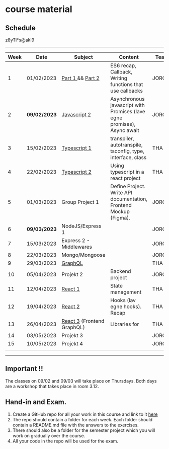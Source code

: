 # course material

## Schedule
z8yTi*s@akI9
***

| Week | Date | Subject                                                                  | Content | Teacher |
| --- | --- |--------------------------------------------------------------------------| --- | --- |
| 1 | 01/02/2023 | [Part 1 ](week1_js/RECAP_CALLBACKS.md) && [Part 2 ](week1_js/RECAP_ES6.md) | ES6 recap, Callback, Writing functions that use callbacks | JORG |
| 2 | **09/02/2023** | [Javascript 2](week2_js/PROMISES.md)                                   | Asynchronous javascript with Promises (lave egne promises), Async await | JORG |
| 3 | 15/02/2023 | [Typescript 1](week3_ts/README.md)                                       | transpiler, autotranspile, tsconfig, type, interface, class | THA |
| 4 | 22/02/2023 | [Typescript 2](week4_ts2/README.md)                                      | Using typescript in a react project | THA |
| 5 | 01/03/2023 | Group Project 1                                                          | Define Project. Write API documentation, Frontend Mockup (Figma). | JORG/THA |
| 6 | **09/03/2023** | NodeJS/Express 1                                                         |  | JORG |
| 7 | 15/03/2023 | Express 2 - Middlewares                                                  |  | JORG |
| 8 | 22/03/2023 | Mongo/Mongoose                                                           |  | JORG |
| 9 | 29/03/2023 | [GraphQL](week9_graphql/README.md)                                       |  | THA |
| 10 | 05/04/2023  | Projekt 2                                                                | Backend project | JORG/THA |
| 11 | 12/04/2023 | [React 1](week11_state_management/README.md)                             | State management | THA |
| 12 | 19/04/2023 | [React 2](week12_react_hooks/README.md)                                  | Hooks (lav egne hooks). Recap | THA  |
| 13 | 26/04/2023 | [React 3](week13_graphql2/README.md) (Frontend GraphQL)                  | Libraries for  | THA |
| 14 | 03/05/2023 | Projekt 3                                                                |  | JORG/THA |
| 15 | 10/05/2023 | Projekt 4                                                                |  | JORG/THA |
|  |  |                                                                          |  |  |

***

## Important !!

The classes on 09/02 and 09/03 will take place on Thursdays. Both days are a workshop that takes place in room 3.12.

## Hand-in and Exam.
1. Create a GitHub repo for all your work in this course and link to it [here](https://docs.google.com/spreadsheets/d/1IKFYbYwqUlZ0sUaFcLaxl154NgoaRl0g57yY6k3ipo0/edit?usp=sharing)
2. The repo should contain a folder for each week. Each folder should contain a README.md file with the answers to the exercises.
3. There should also be a folder for the semester project which you will work on gradually over the course.
4. All your code in the repo will be used for the exam.
